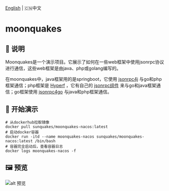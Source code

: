[English](php/README.md) | 🇨🇳中文
# moonquakes

## 🚀 说明
Moonquakes是一个演示项目。它展示了如何在一些web框架中使用jsonrpc协议进行通信，这些web框架是由java、php或golang编写的。

在moonquakes中，java框架用的是springboot，它使用 [jsonrpc4j](https://github.com/sunquakes/jsonrpc4j) 与go和php框架通信；php框架是 [Hyperf](https://github.com/hyperf/hyperf) ，它有自己的 [jsonrpc组件](https://www.hyperf.wiki/3.0/#/en/json-rpc) 来与go和java框架通信；go框架使用 [jsonrpc4go](https://github.com/sunquakes/jsonrpc4go) 与java和php框架通信。

## 📖 开始演示
```shell
# 从dockerhub拉取镜像
docker pull sunquakes/moonquakes-nacos:latest
# 启动docker容器
docker run -itd --name moonquakes-nacos sunquakes/moonquakes-nacos:latest /bin/bash
# 容器完全启动后，查看容器日志
docker logs moonquakes-nacos -f
```

## 🖼️ 预览
![alt 预览](preview.gif)